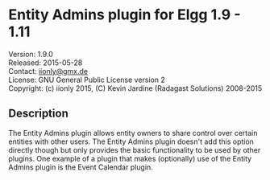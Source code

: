 Entity Admins plugin for Elgg 1.9 - 1.11
========================================

Version: 1.9.0  
Released: 2015-05-28  
Contact: iionly@gmx.de  
License: GNU General Public License version 2  
Copyright: (c) iionly 2015, (C) Kevin Jardine (Radagast Solutions) 2008-2015


Description
-----------

The Entity Admins plugin allows entity owners to share control over certain entities with other users. The Entity Admins plugin doesn't add this option directly though but only provides the basic functionality to be used by other plugins. One example of a plugin that makes (optionally) use of the Entity Admins plugin is the Event Calendar plugin.
